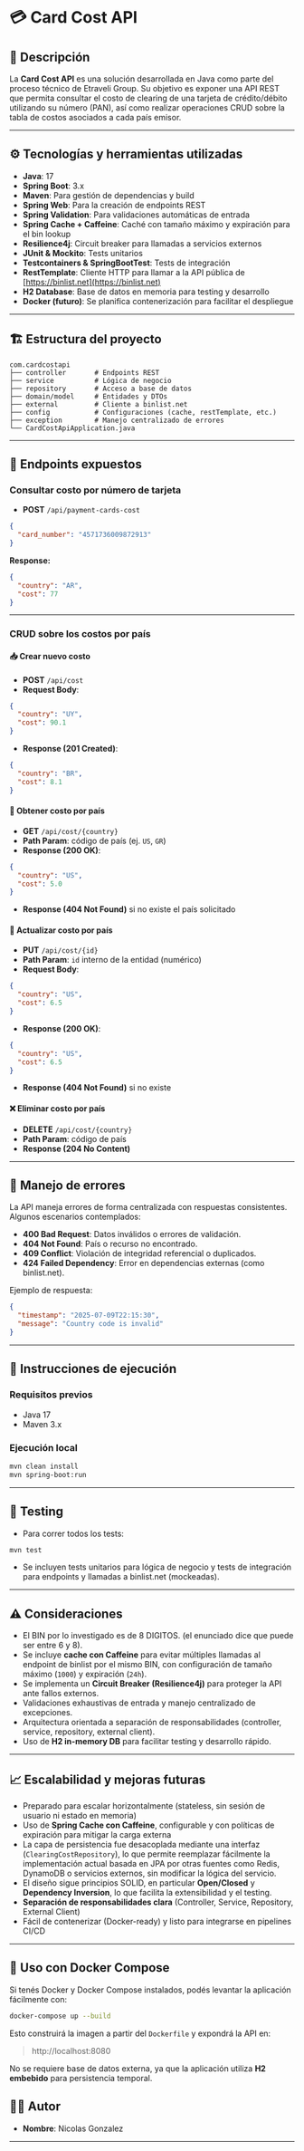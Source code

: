 # 💳 Card Cost API

## 🧾 Descripción

La **Card Cost API** es una solución desarrollada en Java como parte del proceso técnico de Etraveli Group. Su objetivo es exponer una API REST que permita consultar el costo de clearing de una tarjeta de crédito/débito utilizando su número (PAN), así como realizar operaciones CRUD sobre la tabla de costos asociados a cada país emisor.

---

## ⚙️ Tecnologías y herramientas utilizadas

- **Java**: 17
- **Spring Boot**: 3.x
- **Maven**: Para gestión de dependencias y build
- **Spring Web**: Para la creación de endpoints REST
- **Spring Validation**: Para validaciones automáticas de entrada
- **Spring Cache + Caffeine**: Caché con tamaño máximo y expiración para el bin lookup
- **Resilience4j**: Circuit breaker para llamadas a servicios externos
- **JUnit & Mockito**: Tests unitarios
- **Testcontainers & SpringBootTest**: Tests de integración
- **RestTemplate**: Cliente HTTP para llamar a la API pública de [https://binlist.net](https://binlist.net)
- **H2 Database**: Base de datos en memoria para testing y desarrollo
- **Docker (futuro)**: Se planifica contenerización para facilitar el despliegue

---

## 🏗️ Estructura del proyecto

```plaintext
com.cardcostapi
├── controller       # Endpoints REST
├── service          # Lógica de negocio
├── repository       # Acceso a base de datos
├── domain/model     # Entidades y DTOs
├── external         # Cliente a binlist.net
├── config           # Configuraciones (cache, restTemplate, etc.)
├── exception        # Manejo centralizado de errores
└── CardCostApiApplication.java
```

---

## 🔧 Endpoints expuestos

### Consultar costo por número de tarjeta
- **POST** `/api/payment-cards-cost`
```json
{
  "card_number": "4571736009872913"
}
```
**Response:**
```json
{
  "country": "AR",
  "cost": 77
}
```

---

### CRUD sobre los costos por país

#### 📥 Crear nuevo costo
- **POST** `/api/cost`
- **Request Body**:
```json
{
  "country": "UY",
  "cost": 90.1
}
```
- **Response (201 Created)**:
```json
{
  "country": "BR",
  "cost": 8.1
}
```

#### 📖 Obtener costo por país
- **GET** `/api/cost/{country}`
- **Path Param**: código de país (ej. `US`, `GR`)
- **Response (200 OK)**:
```json
{
  "country": "US",
  "cost": 5.0
}
```
- **Response (404 Not Found)** si no existe el país solicitado

#### 📝 Actualizar costo por país
- **PUT** `/api/cost/{id}`
- **Path Param**: `id` interno de la entidad (numérico)
- **Request Body**:
```json
{
  "country": "US",
  "cost": 6.5
}
```
- **Response (200 OK)**:
```json
{
  "country": "US",
  "cost": 6.5
}
```
- **Response (404 Not Found)** si no existe

#### ❌ Eliminar costo por país
- **DELETE** `/api/cost/{country}`
- **Path Param**: código de país
- **Response (204 No Content)**

---

## 🚨 Manejo de errores

La API maneja errores de forma centralizada con respuestas consistentes. Algunos escenarios contemplados:

- **400 Bad Request**: Datos inválidos o errores de validación.
- **404 Not Found**: País o recurso no encontrado.
- **409 Conflict**: Violación de integridad referencial o duplicados.
- **424 Failed Dependency**: Error en dependencias externas (como binlist.net).

Ejemplo de respuesta:
```json
{
  "timestamp": "2025-07-09T22:15:30",
  "message": "Country code is invalid"
}
```

---

## 🚀 Instrucciones de ejecución

### Requisitos previos
- Java 17
- Maven 3.x

### Ejecución local
```bash
mvn clean install
mvn spring-boot:run
```

---

## 🧪 Testing

- Para correr todos los tests:
```bash
mvn test
```

- Se incluyen tests unitarios para lógica de negocio y tests de integración para endpoints y llamadas a binlist.net (mockeadas).

---

## ⚠️ Consideraciones
- El BIN por lo investigado es de 8 DIGITOS. (el enunciado dice que puede ser entre 6 y 8).
- Se incluye **cache con Caffeine** para evitar múltiples llamadas al endpoint de binlist por el mismo BIN, con configuración de tamaño máximo (`1000`) y expiración (`24h`).
- Se implementa un **Circuit Breaker (Resilience4j)** para proteger la API ante fallos externos.
- Validaciones exhaustivas de entrada y manejo centralizado de excepciones.
- Arquitectura orientada a separación de responsabilidades (controller, service, repository, external client).
- Uso de **H2 in-memory DB** para facilitar testing y desarrollo rápido.

---

## 📈 Escalabilidad y mejoras futuras

- Preparado para escalar horizontalmente (stateless, sin sesión de usuario ni estado en memoria)
- Uso de **Spring Cache con Caffeine**, configurable y con políticas de expiración para mitigar la carga externa
- La capa de persistencia fue desacoplada mediante una interfaz (`ClearingCostRepository`), lo que permite reemplazar fácilmente la implementación actual basada en JPA por otras fuentes como Redis, DynamoDB o servicios externos, sin modificar la lógica del servicio.
- El diseño sigue principios SOLID, en particular **Open/Closed** y **Dependency Inversion**, lo que facilita la extensibilidad y el testing.
- **Separación de responsabilidades clara** (Controller, Service, Repository, External Client)
- Fácil de contenerizar (Docker-ready) y listo para integrarse en pipelines CI/CD

---

## 🐳 Uso con Docker Compose

Si tenés Docker y Docker Compose instalados, podés levantar la aplicación fácilmente con:

```bash
docker-compose up --build
```

Esto construirá la imagen a partir del `Dockerfile` y expondrá la API en:

> http://localhost:8080

No se requiere base de datos externa, ya que la aplicación utiliza **H2 embebido** para persistencia temporal.

## 👨‍💻 Autor

- **Nombre**: Nicolas Gonzalez

---
